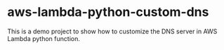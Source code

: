 # aws-lambda-python-custom-dns

This is a demo project to show how to customize the DNS server in AWS Lambda python function.
